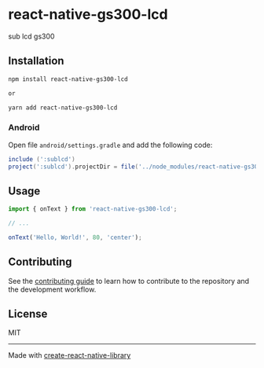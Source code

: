 # react-native-gs300-lcd

sub lcd gs300

## Installation

```sh
npm install react-native-gs300-lcd

or

yarn add react-native-gs300-lcd
```

### Android

Open file `android/settings.gradle` and add the following code:

```gradle
include (':sublcd')
project(':sublcd').projectDir = file('../node_modules/react-native-gs300-lcd/libs/sublcd')
```



## Usage

```js
import { onText } from 'react-native-gs300-lcd';

// ...

onText('Hello, World!', 80, 'center');
```



## Contributing

See the [contributing guide](CONTRIBUTING.md) to learn how to contribute to the repository and the development workflow.

## License

MIT

---

Made with [create-react-native-library](https://github.com/callstack/react-native-builder-bob)
